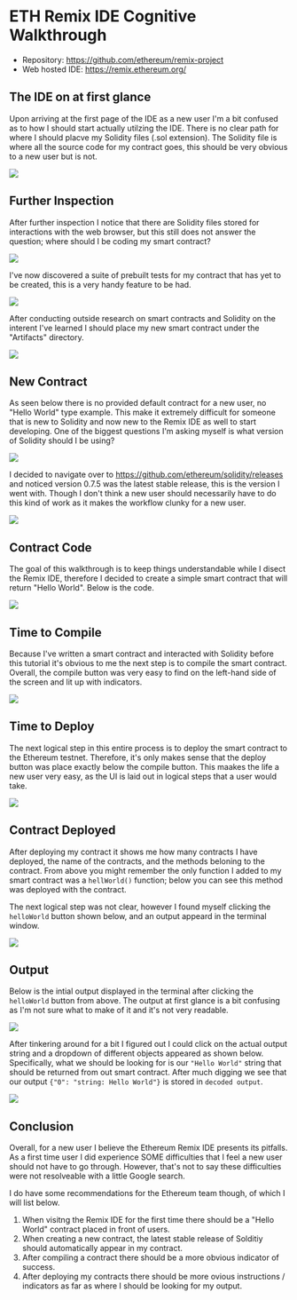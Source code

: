 # ETH Remix IDE Cognitive Walkthrough

- Repository: https://github.com/ethereum/remix-project
- Web hosted IDE: https://remix.ethereum.org/

## The IDE on at first glance

Upon arriving at the first page of the IDE as a new user I'm a bit confused as to how I should start actually utilzing the IDE. There is no clear path for where I should placve my Solidity files (.sol extension). The Solidity file is where all the source code for my contract goes, this should be very obvious to a new user but is not.

![](RemxiFirstGlance.PNG)

## Further Inspection

After further inspection I notice that there are Solidity files stored for interactions with the web browser, but this still does not answer the question; where should I be coding my smart contract?

![](Remix1.PNG)  

I've now discovered a suite of prebuilt tests for my contract that has yet to be created, this is a very handy feature to be had.

![](Remix2.PNG)  

After conducting outside research on smart contracts and Solidity on the interent I've learned I should place my new smart contract under the "Artifacts" directory.

![](Remix3.PNG)  

## New Contract

As seen below there is no provided default contract for a new user, no "Hello World" type example. This make it extremely difficult for someone that is new to Solidity and now new to the Remix IDE as well to start developing. One of the biggest questions I'm asking myself is what version of Solidity should I be using? 

![](Remix4.1.PNG)  

I decided to navigate over to https://github.com/ethereum/solidity/releases and noticed version 0.7.5 was the latest stable release, this is the version I went with. Though I don't think a new user should necessarily have to do this kind of work as it makes the workflow clunky for a new user.

![](Remix5.PNG)  

## Contract Code

The goal of this walkthrough is to keep things understandable while I disect the Remix IDE, therefore I decided to create a simple smart contract that will return "Hello World". Below is the code.

![](Remix6.1.PNG)  

## Time to Compile

Because I've written a smart contract and interacted with Solidity before this tutorial it's obvious to me the next step is to compile the smart contract. Overall, the compile button was very easy to find on the left-hand side of the screen and lit up with indicators.

![](Remix7.PNG)  

## Time to Deploy

The next logical step in this entire process is to deploy the smart contract to the Ethereum testnet. Therefore, it's only makes sense that the deploy button was place exactly below the compile button. This maakes the life a new user very easy, as the UI is laid out in logical steps that a user would take.

![](Remix8.PNG)  

## Contract Deployed

After deploying my contract it shows me how many contracts I have deployed, the name of the contracts, and the methods beloning to the contract. From above you might remember the only function I added to my smart contract was a `hellWorld()` function; below you can see this method was deployed with the contract.

The next logical step was not clear, however I found myself clicking the `helloWorld` button shown below, and an output appeard in the terminal window.

![](Remix9.PNG)  

## Output

Below is the intial output displayed in the terminal after clicking the `helloWorld` button from above. The output at first glance is a bit confusing as I'm not sure what to make of it and it's not very readable.

![](Remix10.PNG)

After tinkering around for a bit I figured out I could click on the actual output string and a dropdown of different objects appeared as shown below. Specifically, what we should be looking for is our `"Hello World"` string that should be returned from out smart contract. After much digging we see that our output `{"0": "string: Hello World"}` is stored in `decoded output`.

![](Remix11.PNG)

## Conclusion

Overall, for a new user I believe the Ethereum Remix IDE presents its pitfalls. As a first time user I did experience SOME difficulties that I feel a new user should not have to go through. However, that's not to say these difficulties were not resolveable with a little Google search.

I do have some recommendations for the Ethereum team though, of which I will list below.

1. When visitng the Remix IDE for the first time there should be a "Hello World" contract placed in front of users.
2. When creating a new contract, the latest stable release of Solditiy should automatically appear in my contract.
3. After compiling a contract there should be a more obvious indicator of success.
4. After deploying my contracts there should be more ovious instructions / indicators as far as where I should be looking for my output.
